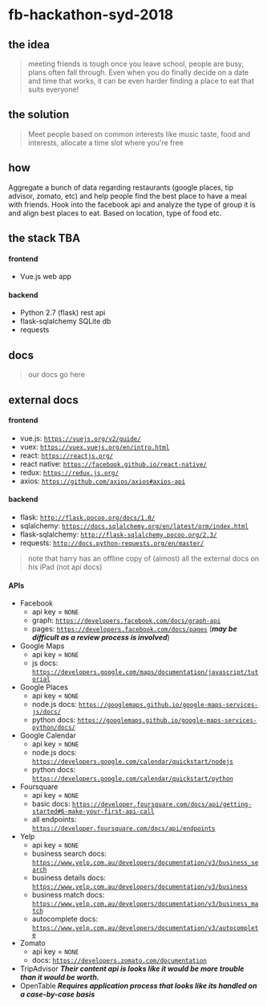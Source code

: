 # fb-hackathon-syd-2018

## the idea
> meeting friends is tough once you leave school, people are busy, plans often fall through. Even when you do finally decide on a date and time that works, it can be even harder finding a place to eat that suits everyone!

## the solution
> Meet people based on common interests like music taste, food and interests, allocate a time slot where you're free

## how
Aggregate a bunch of data regarding restaurants (google places, tip advisor, zomato, etc) and help people find the best place to have a meal with friends.
Hook into the facebook api and analyze the type of group it is and align best places to eat. Based on location, type of food etc.

## the stack TBA
#### frontend
- Vue.js web app

#### backend
- Python 2.7 (flask) rest api
- flask-sqlalchemy SQLite db
- requests

## docs
> our docs go here

## external docs
#### frontend
- vue.js: [`https://vuejs.org/v2/guide/`](https://vuejs.org/v2/guide/)
- vuex: [`https://vuex.vuejs.org/en/intro.html`](https://vuex.vuejs.org/en/intro.html)
- react: [`https://reactjs.org/`](https://reactjs.org/)
- react native: [`https://facebook.github.io/react-native/`](https://facebook.github.io/react-native/)
- redux: [`https://redux.js.org/`](https://redux.js.org/)
- axios: [`https://github.com/axios/axios#axios-api`](https://github.com/axios/axios#axios-api)

#### backend
- flask: [`http://flask.pocoo.org/docs/1.0/`](http://flask.pocoo.org/docs/1.0/)
- sqlalchemy: [`https://docs.sqlalchemy.org/en/latest/orm/index.html`](https://docs.sqlalchemy.org/en/latest/orm/index.html)
- flask-sqlalchemy: [`http://flask-sqlalchemy.pocoo.org/2.3/`](http://flask-sqlalchemy.pocoo.org/2.3/)
- requests: [`http://docs.python-requests.org/en/master/`](http://docs.python-requests.org/en/master/)

> note that harry has an offline copy of (almost) all the external docs on his iPad (not api docs)

#### APIs
- Facebook
	- api key = `NONE`
	- graph: [`https://developers.facebook.com/docs/graph-api`](https://developers.facebook.com/docs/graph-api)
	- pages: [`https://developers.facebook.com/docs/pages`](https://developers.facebook.com/docs/pages) (***may be difficult as a review process is involved***)
- Google Maps
	- api key = `NONE`
	- js docs: [`https://developers.google.com/maps/documentation/javascript/tutorial`](https://developers.google.com/maps/documentation/javascript/tutorial)
- Google Places
	- api key = `NONE`
	- node.js docs: [`https://googlemaps.github.io/google-maps-services-js/docs/`](https://googlemaps.github.io/google-maps-services-js/docs/)
	- python docs: [`https://googlemaps.github.io/google-maps-services-python/docs/`](https://googlemaps.github.io/google-maps-services-python/docs/)
- Google Calendar
	- api key = `NONE`
	- node.js docs: [`https://developers.google.com/calendar/quickstart/nodejs`](https://developers.google.com/calendar/quickstart/nodejs)
	- python docs: [`https://developers.google.com/calendar/quickstart/python`](https://developers.google.com/calendar/quickstart/python)
- Foursquare
	- api key = `NONE`
	- basic docs: [`https://developer.foursquare.com/docs/api/getting-started#6-make-your-first-api-call`](https://developer.foursquare.com/docs/api/getting-started#6-make-your-first-api-call)
	- all endpoints: [`https://developer.foursquare.com/docs/api/endpoints`](https://developer.foursquare.com/docs/api/endpoints)
- Yelp
	- api key = `NONE`
	- business search docs: [`https://www.yelp.com.au/developers/documentation/v3/business_search`](https://www.yelp.com.au/developers/documentation/v3/business_search)
	- business details docs: [`https://www.yelp.com.au/developers/documentation/v3/business`](https://www.yelp.com.au/developers/documentation/v3/business)
	- business match docs: [`https://www.yelp.com.au/developers/documentation/v3/business_match`](https://www.yelp.com.au/developers/documentation/v3/business_match)
	- autocomplete docs: [`https://www.yelp.com.au/developers/documentation/v3/autocomplete`](https://www.yelp.com.au/developers/documentation/v3/autocomplete)
- Zomato
	- api key = `NONE`
	- docs: [`https://developers.zomato.com/documentation`](https://developers.zomato.com/documentation)
- TripAdvisor ***Their content api is looks like it would be more trouble than it would be worth.***
- OpenTable ***Requires application process that looks like its handled on a case-by-case basis***